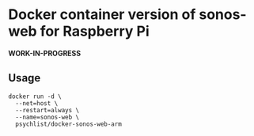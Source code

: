 # Docker container version of sonos-web for Raspberry Pi
**WORK-IN-PROGRESS** 

## Usage
```
docker run -d \
  --net=host \
  --restart=always \
  --name=sonos-web \
  psychlist/docker-sonos-web-arm
  ```
